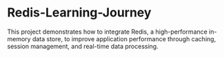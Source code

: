 # Redis-Learning-Journey
This project demonstrates how to integrate Redis, a high-performance in-memory data store, to improve application performance through caching, session management, and real-time data processing.
